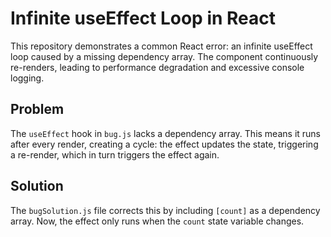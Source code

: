 # Infinite useEffect Loop in React

This repository demonstrates a common React error: an infinite useEffect loop caused by a missing dependency array. The component continuously re-renders, leading to performance degradation and excessive console logging.

## Problem

The `useEffect` hook in `bug.js` lacks a dependency array.  This means it runs after every render, creating a cycle: the effect updates the state, triggering a re-render, which in turn triggers the effect again.

## Solution

The `bugSolution.js` file corrects this by including `[count]` as a dependency array. Now, the effect only runs when the `count` state variable changes.